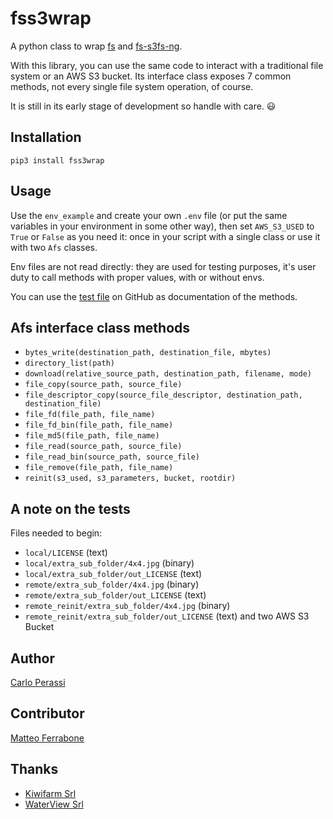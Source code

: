 # fss3wrap
A python class to wrap [fs](https://github.com/PyFilesystem/pyfilesystem2) and [fs-s3fs-ng](https://github.com/mrk-its/s3fs).

With this library, you can use the same code to interact with a traditional file system or an AWS S3 bucket.
Its interface class exposes 7 common methods, not every single file system operation, of course.

It is still in its early stage of development so handle with care. 😃


## Installation

```
pip3 install fss3wrap
```


## Usage

Use the `env_example` and create your own `.env` file (or put the same variables in your environment in some other way), then set `AWS_S3_USED` to `True` or `False` as you need it: once in your script with a single class or use it with two `Afs` classes.

Env files are not read directly: they are used for testing purposes, it's user duty to call methods with proper values, with or without envs.

You can use the [test file](https://github.com/carlok/fss3wrap) on GitHub as documentation of the methods.


## Afs interface class methods 

* `bytes_write(destination_path, destination_file, mbytes)`
* `directory_list(path)`
* `download(relative_source_path, destination_path, filename, mode)`
* `file_copy(source_path, source_file)`
* `file_descriptor_copy(source_file_descriptor, destination_path, destination_file)`
* `file_fd(file_path, file_name)`
* `file_fd_bin(file_path, file_name)`
* `file_md5(file_path, file_name)`
* `file_read(source_path, source_file)`
* `file_read_bin(source_path, source_file)`
* `file_remove(file_path, file_name)`
* `reinit(s3_used, s3_parameters, bucket, rootdir)`


## A note on the tests

Files needed to begin:
* `local/LICENSE` (text)
* `local/extra_sub_folder/4x4.jpg` (binary)
* `local/extra_sub_folder/out_LICENSE` (text)
* `remote/extra_sub_folder/4x4.jpg` (binary)
* `remote/extra_sub_folder/out_LICENSE` (text)
* `remote_reinit/extra_sub_folder/4x4.jpg` (binary)
* `remote_reinit/extra_sub_folder/out_LICENSE` (text)
and two AWS S3 Bucket


## Author

[Carlo Perassi](https://carlo.perassi.com)


## Contributor

[Matteo Ferrabone](https://github.com/desmoteo)


## Thanks

* [Kiwifarm Srl](https://www.kiwifarm.it/)
* [WaterView Srl](https://www.waterview.it/)
